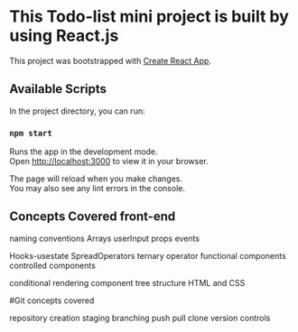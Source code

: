 # This Todo-list mini project is built by using React.js

This project was bootstrapped with [Create React App](https://github.com/facebook/create-react-app).

## Available Scripts

In the project directory, you can run:

### `npm start`

Runs the app in the development mode.\
Open [http://localhost:3000](http://localhost:3000) to view it in your browser.

The page will reload when you make changes.\
You may also see any lint errors in the console.

## Concepts Covered front-end


naming conventions
Arrays
userInput 
props
events

Hooks-usestate 
SpreadOperators 
ternary operator 
functional components
controlled components  

conditional rendering
component tree structure
HTML and CSS

#Git concepts covered

repository creation
staging 
branching 
push pull 
clone
version controls












